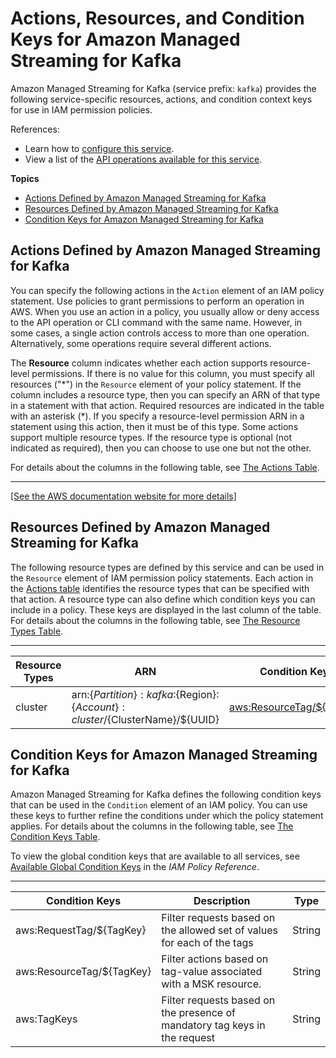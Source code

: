 # Actions, Resources, and Condition Keys for Amazon Managed Streaming for Kafka<a name="list_amazonmanagedstreamingforkafka"></a>

Amazon Managed Streaming for Kafka \(service prefix: `kafka`\) provides the following service\-specific resources, actions, and condition context keys for use in IAM permission policies\.

References:
+ Learn how to [configure this service](https://docs.aws.amazon.com/msk/latest/developerguide/)\.
+ View a list of the [API operations available for this service](https://docs.aws.amazon.com/msk/1.0/apireference/)\.

**Topics**
+ [Actions Defined by Amazon Managed Streaming for Kafka](#amazonmanagedstreamingforkafka-actions-as-permissions)
+ [Resources Defined by Amazon Managed Streaming for Kafka](#amazonmanagedstreamingforkafka-resources-for-iam-policies)
+ [Condition Keys for Amazon Managed Streaming for Kafka](#amazonmanagedstreamingforkafka-policy-keys)

## Actions Defined by Amazon Managed Streaming for Kafka<a name="amazonmanagedstreamingforkafka-actions-as-permissions"></a>

You can specify the following actions in the `Action` element of an IAM policy statement\. Use policies to grant permissions to perform an operation in AWS\. When you use an action in a policy, you usually allow or deny access to the API operation or CLI command with the same name\. However, in some cases, a single action controls access to more than one operation\. Alternatively, some operations require several different actions\.

The **Resource** column indicates whether each action supports resource\-level permissions\. If there is no value for this column, you must specify all resources \("\*"\) in the `Resource` element of your policy statement\. If the column includes a resource type, then you can specify an ARN of that type in a statement with that action\. Required resources are indicated in the table with an asterisk \(\*\)\. If you specify a resource\-level permission ARN in a statement using this action, then it must be of this type\. Some actions support multiple resource types\. If the resource type is optional \(not indicated as required\), then you can choose to use one but not the other\.

For details about the columns in the following table, see [The Actions Table](reference_policies_actions-resources-contextkeys.md#actions_table)\.


****  
[\[See the AWS documentation website for more details\]](http://docs.aws.amazon.com/IAM/latest/UserGuide/list_amazonmanagedstreamingforkafka.html)

## Resources Defined by Amazon Managed Streaming for Kafka<a name="amazonmanagedstreamingforkafka-resources-for-iam-policies"></a>

The following resource types are defined by this service and can be used in the `Resource` element of IAM permission policy statements\. Each action in the [Actions table](#amazonmanagedstreamingforkafka-actions-as-permissions) identifies the resource types that can be specified with that action\. A resource type can also define which condition keys you can include in a policy\. These keys are displayed in the last column of the table\. For details about the columns in the following table, see [The Resource Types Table](reference_policies_actions-resources-contextkeys.md#resources_table)\.


****  

| Resource Types | ARN | Condition Keys | 
| --- | --- | --- | 
|   cluster  |  arn:$\{Partition\}:kafka:$\{Region\}:$\{Account\}:cluster/$\{ClusterName\}/$\{UUID\}  |   [ aws:ResourceTag/$\{TagKey\} ](#amazonmanagedstreamingforkafka-aws_ResourceTag___TagKey_)   | 

## Condition Keys for Amazon Managed Streaming for Kafka<a name="amazonmanagedstreamingforkafka-policy-keys"></a>

Amazon Managed Streaming for Kafka defines the following condition keys that can be used in the `Condition` element of an IAM policy\. You can use these keys to further refine the conditions under which the policy statement applies\. For details about the columns in the following table, see [The Condition Keys Table](reference_policies_actions-resources-contextkeys.md#context_keys_table)\.

To view the global condition keys that are available to all services, see [Available Global Condition Keys](reference_policies_condition-keys.html#AvailableKeys) in the *IAM Policy Reference*\.


****  

| Condition Keys | Description | Type | 
| --- | --- | --- | 
|   aws:RequestTag/$\{TagKey\}  | Filter requests based on the allowed set of values for each of the tags | String | 
|   aws:ResourceTag/$\{TagKey\}  | Filter actions based on tag\-value associated with a MSK resource\. | String | 
|   aws:TagKeys  | Filter requests based on the presence of mandatory tag keys in the request | String | 